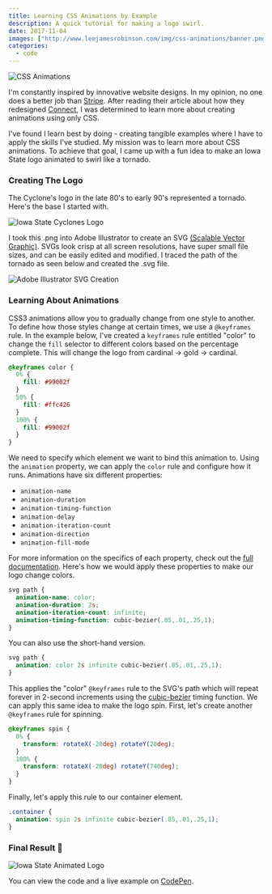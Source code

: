 ```yaml
---
title: Learning CSS Animations by Example
description: A quick tutorial for making a logo swirl.
date: 2017-11-04
images: ["http://www.leejamesrobinson.com/img/css-animations/banner.png"]
categories:
  - code
---
```


![CSS Animations](/img/css-animations/banner.png)

I'm constantly inspired by innovative website designs. In my opinion, no one does a better job than [Stripe](https://stripe.com). After reading their article about how they redesigned [Connect](https://stripe.com/blog/connect-front-end-experience), I was determined to learn more about creating animations using only CSS. 

I've found I learn best by doing - creating tangible examples where I have to apply the skills I've studied. My mission was to learn more about CSS animations. To achieve that goal, I came up with a fun idea to make an Iowa State logo animated to swirl like a tornado. 

### Creating The Logo

The Cyclone's logo in the late 80's to early 90's represented a tornado. Here's the base I started with.

![Iowa State Cyclones Logo](/img/css-animations/isu-logo.png)

I took this .png into Adobe Illustrator to create an SVG [(Scalable Vector Graphic)](https://svgontheweb.com/). SVGs look crisp at all screen resolutions, have super small file sizes, and can be easily edited and modified. I traced the path of the tornado as seen below and created the .svg file.

![Adobe Illustrator SVG Creation](/img/css-animations/illustrator.png)

### Learning About Animations

CSS3 animations allow you to gradually change from one style to another. To define how those styles change at certain times, we use a `@keyframes` rule. In the example below, I've created a `keyframes` rule entitled "color" to change the `fill` selector to different colors based on the percentage complete. This will change the logo from cardinal → gold → cardinal.

```css
@keyframes color {
  0% {
    fill: #99002f
  }
  50% {
    fill: #ffc426
  }
  100% {
    fill: #99002f
  }
}
```

We need to specify which element we want to bind this animation to. Using the `animation` property, we can apply the `color` rule and configure how it runs. Animations have six different properties:

- `animation-name`
- `animation-duration`
- `animation-timing-function`
- `animation-delay`
- `animation-iteration-count`
- `animation-direction`
- `animation-fill-mode`

For more information on the specifics of each property, check out the [full documentation](https://www.w3schools.com/css/css3_animations.asp). Here's how we would apply these properties to make our logo change colors.

```css
svg path {
  animation-name: color;
  animation-duration: 2s;
  animation-iteration-count: infinite;
  animation-timing-function: cubic-bezier(.85,.01,.25,1);
}
```

You can also use the short-hand version.

```css
svg path {
  animation: color 2s infinite cubic-bezier(.85,.01,.25,1);
}
```

This applies the "color" `@keyframes` rule to the SVG's path which will repeat forever in 2-second increments using the [cubic-bezier](http://cubic-bezier.com/#.17,.67,.83,.67) timing function. We can apply this same idea to make the logo spin. First, let's create another `@keyframes` rule for spinning. 

```css
@keyframes spin {
  0% {
    transform: rotateX(-20deg) rotateY(20deg);
  }
  100% {
    transform: rotateX(-20deg) rotateY(740deg);
  }
}
```

Finally, let's apply this rule to our container element.

```css
.container {
  animation: spin 2s infinite cubic-bezier(.85,.01,.25,1);
}
```

### Final Result 🎉

![Iowa State Animated Logo](/img/css-animations/isu-logo.gif)

You can view the code and a live example on [CodePen](https://codepen.io/anon/pen/wPMjBE).
